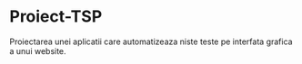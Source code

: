 # Proiect-TSP

Proiectarea unei aplicatii care automatizeaza niste teste pe interfata grafica a unui website.
